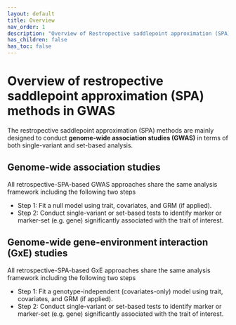 ```yaml
---
layout: default
title: Overview
nav_order: 1
description: "Overview of Restropective saddlepoint approximation (SPA) methods in GWAS."
has_children: false
has_toc: false
---
```


# Overview of restropective saddlepoint approximation (SPA) methods in GWAS

The restropective saddlepoint approximation (SPA) methods are mainly designed to conduct **genome-wide association studies (GWAS)** in terms of both single-variant and set-based analysis. 

## Genome-wide association studies

All retrospective-SPA-based GWAS approaches share the same analysis framework including the following two steps

- Step 1: Fit a null model using trait, covariates, and GRM (if applied).
- Step 2: Conduct single-variant or set-based tests to identify marker or marker-set (e.g. gene) significantly associated with the trait of interest.


##  Genome-wide gene-environment interaction (GxE) studies

All retrospective-SPA-based GxE approaches share the same analysis framework including the following two steps

- Step 1: Fit a genotype-independent (covariates-only) model using trait, covariates, and GRM (if applied).
- Step 2: Conduct single-variant or set-based tests to identify marker or marker-set (e.g. gene) significantly associated with the trait of interest.






